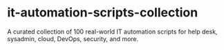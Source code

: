 # it-automation-scripts-collection
A curated collection of 100 real-world IT automation scripts for help desk, sysadmin, cloud, DevOps, security, and more.
